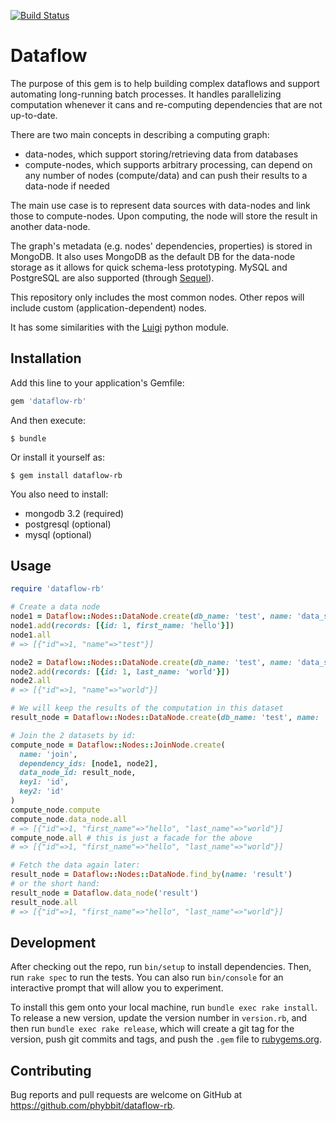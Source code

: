 [![Build Status](https://travis-ci.org/Phybbit/dataflow-rb.svg?branch=master)](https://travis-ci.org/Phybbit/dataflow-rb)

# Dataflow

The purpose of this gem is to help building complex dataflows and support automating long-running batch processes.
It handles parallelizing computation whenever it cans and re-computing dependencies that are not up-to-date.

There are two main concepts in describing a computing graph:
- data-nodes, which support storing/retrieving data from databases
- compute-nodes, which supports arbitrary processing, can depend on any number of nodes (compute/data) and can push their results to a data-node if needed

The main use case is to represent data sources with data-nodes and link those to compute-nodes. Upon computing, the node will store the result in another data-node.

The graph's metadata (e.g. nodes' dependencies, properties) is stored in MongoDB. It also uses MongoDB as the default DB for the data-node storage as it allows for quick schema-less prototyping. MySQL and PostgreSQL are also supported (through [Sequel](https://github.com/jeremyevans/sequel)).

This repository only includes the most common nodes. Other repos will include custom (application-dependent) nodes.

It has some similarities with the [Luigi](https://github.com/spotify/luigi) python module.

## Installation

Add this line to your application's Gemfile:

```ruby
gem 'dataflow-rb'
```

And then execute:

    $ bundle

Or install it yourself as:

    $ gem install dataflow-rb

You also need to install:
- mongodb 3.2 (required)
- postgresql (optional)
- mysql (optional)

## Usage

```ruby
require 'dataflow-rb'

# Create a data node
node1 = Dataflow::Nodes::DataNode.create(db_name: 'test', name: 'data_source1')
node1.add(records: [{id: 1, first_name: 'hello'}])
node1.all
# => [{"id"=>1, "name"=>"test"}]

node2 = Dataflow::Nodes::DataNode.create(db_name: 'test', name: 'data_source2')
node2.add(records: [{id: 1, last_name: 'world'}])
node2.all
# => [{"id"=>1, "name"=>"world"}]

# We will keep the results of the computation in this dataset
result_node = Dataflow::Nodes::DataNode.create(db_name: 'test', name: 'result')

# Join the 2 datasets by id:
compute_node = Dataflow::Nodes::JoinNode.create(
  name: 'join',
  dependency_ids: [node1, node2],
  data_node_id: result_node,
  key1: 'id',
  key2: 'id'
)
compute_node.compute
compute_node.data_node.all
# => [{"id"=>1, "first_name"=>"hello", "last_name"=>"world"}]
compute_node.all # this is just a facade for the above
# => [{"id"=>1, "first_name"=>"hello", "last_name"=>"world"}]

# Fetch the data again later:
result_node = Dataflow::Nodes::DataNode.find_by(name: 'result')
# or the short hand:
result_node = Dataflow.data_node('result')
result_node.all
# => [{"id"=>1, "first_name"=>"hello", "last_name"=>"world"}]
```

## Development

After checking out the repo, run `bin/setup` to install dependencies. Then, run `rake spec` to run the tests. You can also run `bin/console` for an interactive prompt that will allow you to experiment.

To install this gem onto your local machine, run `bundle exec rake install`. To release a new version, update the version number in `version.rb`, and then run `bundle exec rake release`, which will create a git tag for the version, push git commits and tags, and push the `.gem` file to [rubygems.org](https://rubygems.org).

## Contributing

Bug reports and pull requests are welcome on GitHub at https://github.com/phybbit/dataflow-rb.
